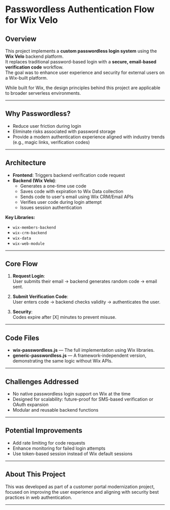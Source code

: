 # Passwordless Authentication Flow for Wix Velo

## Overview

This project implements a **custom passwordless login system** using the **Wix Velo** backend platform.  
It replaces traditional password-based login with a **secure, email-based verification code** workflow.  
The goal was to enhance user experience and security for external users on a Wix-built platform.

While built for Wix, the design principles behind this project are applicable to broader serverless environments.

---

## Why Passwordless?

- Reduce user friction during login
- Eliminate risks associated with password storage
- Provide a modern authentication experience aligned with industry trends (e.g., magic links, verification codes)

---

## Architecture

- **Frontend**: Triggers backend verification code request
- **Backend (Wix Velo)**:
  - Generates a one-time use code
  - Saves code with expiration to Wix Data collection
  - Sends code to user's email using Wix CRM/Email APIs
  - Verifies user code during login attempt
  - Issues session authentication

**Key Libraries:**
- `wix-members-backend`
- `wix-crm-backend`
- `wix-data`
- `wix-web-module`

---

## Core Flow

1. **Request Login**:  
   User submits their email → backend generates random code → email sent.

2. **Submit Verification Code**:  
   User enters code → backend checks validity → authenticates the user.

3. **Security**:  
   Codes expire after [X] minutes to prevent misuse.

---

## Code Files

- **wix-passwordless.js** — The full implementation using Wix libraries.
- **generic-passwordless.js** — A framework-independent version, demonstrating the same logic without Wix APIs.

---

## Challenges Addressed

- No native passwordless login support on Wix at the time
- Designed for scalability: future-proof for SMS-based verification or OAuth expansion
- Modular and reusable backend functions

---

## Potential Improvements

- Add rate limiting for code requests
- Enhance monitoring for failed login attempts
- Use token-based session instead of Wix default sessions

---

## About This Project

This was developed as part of a customer portal modernization project, focused on improving the user experience and aligning with security best practices in web authentication.

---

